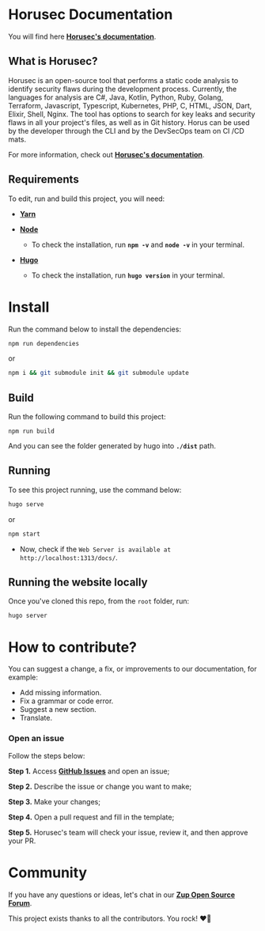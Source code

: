 # **Horusec Documentation**

You will find here **[Horusec's documentation](https://horusec.io/)**.

## **What is Horusec?**
Horusec is an open-source tool that performs a static code analysis to identify security flaws during the development process. Currently, the languages for analysis are C#, Java, Kotlin, Python, Ruby, Golang, Terraform, Javascript, Typescript, Kubernetes, PHP, C, HTML, JSON, Dart, Elixir, Shell, Nginx. 
The tool has options to search for key leaks and security flaws in all your project's files, as well as in Git history. Horus can be used by the developer through the CLI and by the DevSecOps team on CI /CD mats.

For more information, check out **[Horusec's documentation](https://horusec.io/)**.

## **Requirements**
To edit, run and build this project, you will need:
* [**Yarn**](https://yarnpkg.com/)

* [**Node**](https://nodejs.org/en/)
  - To check the installation, run **`npm -v`** and **`node -v`** in your terminal.

* [**Hugo**](https://gohugo.io/getting-started/installing/)
  - To check the installation, run **`hugo version`** in your terminal.

# **Install**
Run the command below to install the dependencies: 
```bash
npm run dependencies
```

or

```bash
npm i && git submodule init && git submodule update
```

## **Build**
Run the following command to build this project: 

```
npm run build
```

And you can see the folder generated by hugo into **`./dist`** path.

## **Running**

To see this project running, use the command below: 
```bash
hugo serve
```

or

```bash
npm start
```

- Now, check if the `Web Server is available at http://localhost:1313/docs/`.

## **Running the website locally**

Once you've cloned this repo, from the `root` folder, run:

```
hugo server
```

# **How to contribute?**

You can suggest a change, a fix, or improvements to our documentation, for example: 
- Add missing information.
- Fix a grammar or code error.
- Suggest a new section.
- Translate. 

### **Open an issue**
Follow the steps below: 

**Step 1.** Access [**GitHub Issues**](https://github.com/ZupIT/docs-horusec/issues) and open an issue;

**Step 2.** Describe the issue or change you want to make; 

**Step 3.** Make your changes;

**Step 4.** Open a pull request and fill in the template; 

**Step 5.** Horusec's team will check your issue, review it, and then approve your PR. 

# **Community**

If you have any questions or ideas, let's chat in our [**Zup Open Source Forum**](https://forum.zup.com.br).

This project exists thanks to all the contributors. You rock! ❤️🚀